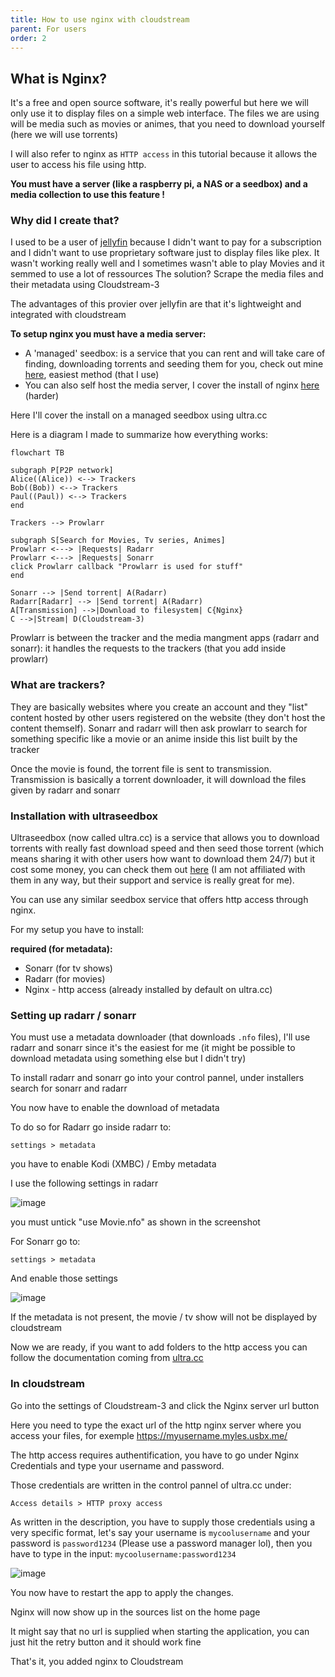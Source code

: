 ```yaml
---
title: How to use nginx with cloudstream
parent: For users
order: 2
---
```


## What is Nginx?

It's a free and open source software, it's really powerful but here we will only use it to display files on a simple web interface.
The files we are using will be media such as movies or animes, that you need to download yourself (here we will use torrents)

I will also refer to nginx as `HTTP access` in this tutorial because it allows the user to access his file using http.

**You must have a server (like a raspberry pi, a NAS or a seedbox) and a media collection to use this feature !**

### Why did I create that?

I used to be a user of [jellyfin](https://jellyfin.org/) because I didn't want to pay for a subscription and I didn't want to use proprietary software just to display files like plex.
It wasn't working really well and I sometimes wasn't able to play Movies and it semmed to use a lot of ressources
The solution? Scrape the media files and their metadata using Cloudstream-3

The advantages of this provier over jellyfin are that it's lightweight and integrated with cloudstream

**To setup nginx you must have a media server:**
- A 'managed' seedbox: is a service that you can rent and will take care of finding, downloading torrents and seeding them for you, check out mine [here](https://www.sarlays.com/my-media-server/), easiest method (that I use)
- You can also self host the media server, I cover the install of nginx [here](https://www.sarlays.com/unlisted/self-host-nginx) (harder)

Here I'll cover the install on a managed seedbox using ultra.cc

Here is a diagram I made to summarize how everything works:

```mermaid
flowchart TB

subgraph P[P2P network]
Alice((Alice)) <--> Trackers
Bob((Bob)) <--> Trackers
Paul((Paul)) <--> Trackers
end

Trackers --> Prowlarr

subgraph S[Search for Movies, Tv series, Animes]
Prowlarr <---> |Requests| Radarr
Prowlarr <---> |Requests| Sonarr
click Prowlarr callback "Prowlarr is used for stuff"
end

Sonarr --> |Send torrent| A(Radarr)
Radarr[Radarr] --> |Send torrent| A(Radarr)
A[Transmission] -->|Download to filesystem| C{Nginx}
C -->|Stream| D(Cloudstream-3)
```

Prowlarr is between the tracker and the media mangment apps (radarr and sonarr): it handles the requests to the trackers (that you add inside prowlarr)

### What are trackers?

They are basically websites where you create an account and they "list" content hosted by other users registered on the website (they don't host the content themself).
Sonarr and radarr will then ask prowlarr to search for something specific like a movie or an anime inside this list built by the tracker

Once the movie is found, the torrent file is sent to transmission.
Transmission is basically a torrent downloader, it will download the files given by radarr and sonarr

### Installation with ultraseedbox

Ultraseedbox (now called ultra.cc) is a service that allows you to download torrents with really fast download speed and then seed those torrent (which means sharing it with other users how want to download them 24/7) but it cost some money, you can check them out [here](https://ultra.cc/) (I am not affiliated with them in any way, but their support and service is really great for me).

You can use any similar seedbox service that offers http access through nginx.

For my setup you have to install:

**required (for metadata):**
- Sonarr (for tv shows)
- Radarr (for movies)
- Nginx - http access (already installed by default on ultra.cc)

### Setting up radarr / sonarr
You must use a metadata downloader (that downloads `.nfo` files), I'll use radarr and sonarr since it's the easiest for me (it might be possible to download metadata using something else but I didn't try)

To install radarr and sonarr go into your control pannel, under installers search for sonarr and radarr

You now have to enable the download of metadata

To do so for Radarr go inside radarr to:

`settings > metadata`

you have to enable Kodi (XMBC) / Emby metadata

I use the following settings in radarr

![image](https://user-images.githubusercontent.com/18114966/187868344-b20c29ff-efdd-4f24-a655-a019eab06f2b.png)

you must untick "use Movie.nfo" as shown in the screenshot

For Sonarr go to:

`settings > metadata`

And enable those settings

![image](https://user-images.githubusercontent.com/18114966/187868381-0c766ce5-0ab9-4d07-b555-44764665d2f6.png)

If the metadata is not present, the movie / tv show will not be displayed by cloudstream

Now we are ready, if you want to add folders to the http access you can follow the documentation coming from [ultra.cc](https://docs.usbx.me/books/http-access/page/downloading-files-from-your-ultracc-slot-using-http-access)

### In cloudstream
Go into the settings of Cloudstream-3 and click the Nginx server url button

Here you need to type the exact url of the http nginx server where you access your files, for exemple https://myusername.myles.usbx.me/

The http access requires authentification, you have to go under Nginx Credentials and type your username and password.

Those credentials are written in the control pannel of ultra.cc under:

`Access details > HTTP proxy access`

As written in the description, you have to supply those credentials using a very specific format,
let's say your username is `mycoolusername` and your password is `password1234` (Please use a password manager lol), then you have to type in the input: `mycoolusername:password1234`

![image](https://user-images.githubusercontent.com/18114966/187868588-98bfd993-1eee-4274-97b6-88934b877342.png)


You now have to restart the app to apply the changes.

Nginx will now show up in the sources list on the home page

It might say that no url is supplied when starting the application, you can just hit the retry button and it should work fine

That's it, you added nginx to Cloudstream
